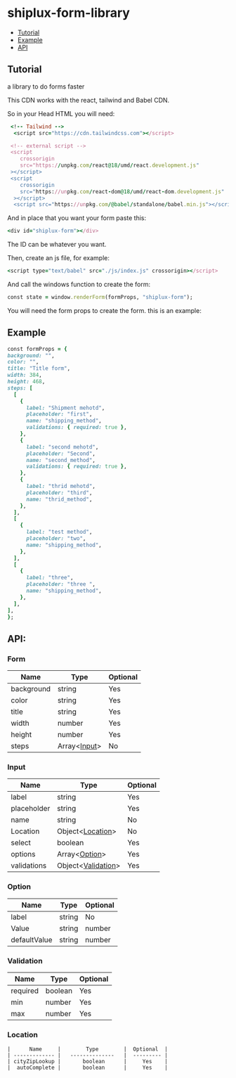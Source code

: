 # shiplux-form-library
 * [Tutorial](#Tutorial)
 * [Example](#Example) 
 * [API](#API)
  
## Tutorial
a library to do forms faster

This CDN works with the react, tailwind and Babel CDN.

So in your Head HTML you will need: 
```ruby
 <!-- Tailwind -->
  <script src="https://cdn.tailwindcss.com"></script>

 <!-- external script -->
 <script
    crossorigin
    src="https://unpkg.com/react@18/umd/react.development.js"
 ></script>
 <script
    crossorigin
    src="https://unpkg.com/react-dom@18/umd/react-dom.development.js"
  ></script>
  <script src="https://unpkg.com/@babel/standalone/babel.min.js"></script>
  ```

  And in place that you want your form paste this: 
  ```ruby
  <div id="shiplux-form"></div>
  ```
  The ID can be whatever you want.
  
  Then, create an js file, for example: 
  ```ruby
  <script type="text/babel" src="./js/index.js" crossorigin></script>
  ```
  And call the windows function to create the form:
  ```ruby
  const state = window.renderForm(formProps, "shiplux-form");
  ```
  You will need the form props to create the form. this is an example:
  
  ## Example
  ```ruby
  const formProps = {
  background: "",
  color: "",
  title: "Title form",
  width: 384,
  height: 468,
  steps: [
    [
      {
        label: "Shipment mehotd",
        placeholder: "first",
        name: "shipping_method",
        validations: { required: true },
      },
      {
        label: "second mehotd",
        placeholder: "Second",
        name: "second_method",
        validations: { required: true },
      },
      {
        label: "thrid mehotd",
        placeholder: "third",
        name: "thrid_method",
      },
    ],
    [
      {
        label: "test method",
        placeholder: "two",
        name: "shipping_method",
      },
    ],
    [
      {
        label: "three",
        placeholder: "three ",
        name: "shipping_method",
      },
    ],
  ],
};
```
## API:

  ### Form
  
  |    Name    |     Type     |  Optional  |
  | ---------- |   ---------  |  --------- | 
  | background |    string    |     Yes    |
  |   color    |    string    |     Yes    |
  |   title    |    string    |     Yes    |
  |   width    |    number    |     Yes    |
  |   height   |    number    |     Yes    |
  |   steps    | Array<[Input](#Input)> |     No     |

   ### Input
   
   |    Name     |               Type              |  Optional  |
   | ----------- |   ----------------------------  |  --------- | 
   |    label    |       string                    |     Yes    |
   | placeholder |       string                    |     Yes    |
   |    name     |       string                    |     No     |
   |  Location   |  Object<[Location](#Location)>  |     No     |
   |   select    |       boolean                   |     Yes    |
   |   options   |    Array<[Option](#Option)>     |     Yes    |
   | validations |Object<[Validation](#Validation)>|     Yes    |
   

   ### Option

   |    Name      |        Type        |  Optional  |
   | ------------ |   ---------------  |  --------- | 
   |    label     |       string       |     No     |
   |    Value     |   string | number  |     No     |
   | defaultValue |   string | number  |     Yes    |
   

   ### Validation

   |     Name     |        Type        |  Optional  |
   | ------------ |   --------------   |  --------- | 
   |   required   |       boolean      |     Yes    |
   |      min     |        number      |     Yes    |
   |      max     |        number      |     Yes    |

   
  ### Location
    
    |      Name     |        Type        |  Optional  |
    | ------------- |   --------------   |  --------- | 
    | cityZipLookup |       boolean      |     Yes    |
    |  autoComplete |       boolean      |     Yes    |
    
 

  
  
